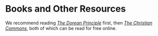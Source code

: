
<script lang='ts' setup>

import {cloneDeep} from 'lodash-es'

import ResourcePreview from '@/_comp/ResourcePreview.vue'
import {categories} from './resources_processed.json'
import {data as articles} from '../articles.data'


// Auto-add some own articles into list of resources
const relevant_articles = {
    'Licensing & Copyright': ['copyright-jesus-command-to-freely-give', 'letting-go', 'sharealike', 'copyright-and-the-bible'],
}
const new_categories = cloneDeep(categories)
for (const category of new_categories){
    for (const article_id of (relevant_articles[category.category] ?? [])){
        const article = articles.find(p => p.url.endsWith(`/${article_id}`))
        if (article){
            category.resources.push({
                title: article.frontmatter.title,
                file: article.url,
                authors: article.frontmatter.author,
                description: article.frontmatter.description,
                image: article.frontmatter.image,
                paywall: false,
            })
        }
    }
}


</script>


<style lang='sass' scoped>

.desc
    font-size: 0.9em
    color: var(--vp-c-text-2)
    margin-bottom: 36px

</style>


# Books and Other Resources

We recommend reading _[The Dorean Principle](https://thedoreanprinciple.org/)_ first, then _[The Christian Commons](https://www.unfoldingword.org/publications/the-christian-commons)_, both of which can be read for free online.

<template v-for='(category, i) of new_categories' :key='category.category'>
    <h2 :id='`category-${i+1}`'>{{ category.category }}</h2>
    <template v-for='resource of category.resources' :key='resource.file'>
        <ResourcePreview
            :title='resource.title'
            :desc='resource.authors'
            :image='resource.image'
            :url='resource.file'
            :paywall='String(resource.paywall)'
            square
        ></ResourcePreview>
        <div class='desc' v-html='resource.description'></div>
    </template>
</template>

